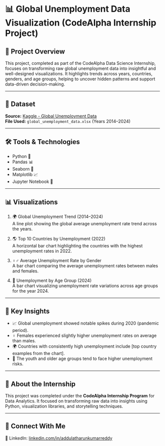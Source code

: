 # 📊 Global Unemployment Data Visualization (CodeAlpha Internship Project)

## 🧠 Project Overview
This project, completed as part of the CodeAlpha Data Science Internship, focuses on transforming raw global unemployment data into insightful and well-designed visualizations. It highlights trends across years, countries, genders, and age groups, helping to uncover hidden patterns and support data-driven decision-making.

---

## 📁 Dataset
**Source:** [Kaggle - Global Unemployment Data](https://www.kaggle.com/datasets/sazidthe1/global-unemployment-data)  
**File Used:** `global_unemployment_data.xlsx` (Years 2014–2024)

---

## 🛠 Tools & Technologies
- Python 🐍  
- Pandas 📊  
- Seaborn 🎨  
- Matplotlib 📈  
- Jupyter Notebook 📓

---

## 📊 Visualizations

1. 🌍 Global Unemployment Trend (2014–2024)  
   A line plot showing the global average unemployment rate trend across the years.

2. 🌎 Top 10 Countries by Unemployment (2022)  
   A horizontal bar chart highlighting the countries with the highest unemployment rates in 2022.

3. ♀♂ Average Unemployment Rate by Gender  
   A bar chart comparing the average unemployment rates between males and females.

4. 🎂 Unemployment by Age Group (2024)  
   A bar chart visualizing unemployment rate variations across age groups for the year 2024.

---

## 📌 Key Insights
- 📈 Global unemployment showed notable spikes during 2020 (pandemic period).
- ♀ Females experienced slightly higher unemployment rates on average than males.
- 🌍 Countries with consistently high unemployment include [top country examples from the chart].
- 👥 The youth and older age groups tend to face higher unemployment risks.

---

## 💼 About the Internship
This project was completed under the **CodeAlpha Internship Program** for Data Analytics. It focused on transforming raw data into insights using Python, visualization libraries, and storytelling techniques.

---

## 🔗 Connect With Me 
📌 LinkedIn: [linkedin.com/in/addulatharunkumarreddy](https://linkedin.com/in/addulatharunkumarreddy)
